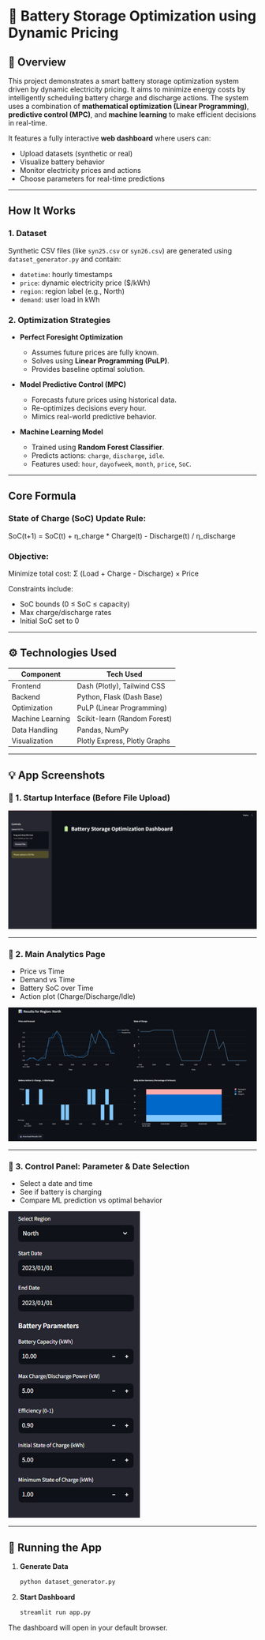 # 🔋 Battery Storage Optimization using Dynamic Pricing

## 📌 Overview
This project demonstrates a smart battery storage optimization system driven by dynamic electricity pricing. It aims to minimize energy costs by intelligently scheduling battery charge and discharge actions. The system uses a combination of **mathematical optimization (Linear Programming)**, **predictive control (MPC)**, and **machine learning** to make efficient decisions in real-time.

It features a fully interactive **web dashboard** where users can:
- Upload datasets (synthetic or real)
- Visualize battery behavior
- Monitor electricity prices and actions
- Choose parameters for real-time predictions

---

##  How It Works

### 1. Dataset
Synthetic CSV files (like `syn25.csv` or `syn26.csv`) are generated using `dataset_generator.py` and contain:
- `datetime`: hourly timestamps
- `price`: dynamic electricity price ($/kWh)
- `region`: region label (e.g., North)
- `demand`: user load in kWh

### 2. Optimization Strategies

- **Perfect Foresight Optimization** 
  - Assumes future prices are fully known.
  - Solves using **Linear Programming (PuLP)**.
  - Provides baseline optimal solution.

- **Model Predictive Control (MPC)**
  - Forecasts future prices using historical data.
  - Re-optimizes decisions every hour.
  - Mimics real-world predictive behavior.

- **Machine Learning Model**
  - Trained using **Random Forest Classifier**.
  - Predicts actions: `charge`, `discharge`, `idle`.
  - Features used: `hour`, `dayofweek`, `month`, `price`, `SoC`.

---

## Core Formula

### State of Charge (SoC) Update Rule:
SoC(t+1) = SoC(t) + η_charge * Charge(t) - Discharge(t) / η_discharge

### Objective:
Minimize total cost:
Σ (Load + Charge - Discharge) × Price

Constraints include:
- SoC bounds (0 ≤ SoC ≤ capacity)
- Max charge/discharge rates
- Initial SoC set to 0

---

## ⚙️ Technologies Used

| Component               | Tech Used                        |
|------------------------|----------------------------------|
| Frontend               | Dash (Plotly), Tailwind CSS      |
| Backend                | Python, Flask (Dash Base)        |
| Optimization           | PuLP (Linear Programming)        |
| Machine Learning       | Scikit-learn (Random Forest)     |
| Data Handling          | Pandas, NumPy                    |
| Visualization          | Plotly Express, Plotly Graphs    |

---

## 💡 App Screenshots

### 🔹 1. Startup Interface (Before File Upload)
![Startup](screenshots/1.png)

---

### 🔹 2. Main Analytics Page
- Price vs Time
- Demand vs Time
- Battery SoC over Time
- Action plot (Charge/Discharge/Idle)

![Analytics](screenshots/2.png)

---

### 🔹 3. Control Panel: Parameter & Date Selection
- Select a date and time
- See if battery is charging
- Compare ML prediction vs optimal behavior

![Parameter Selection](screenshots/3.png)

---

## 🚀 Running the App

1. **Generate Data**  
   ```bash
   python dataset_generator.py
   ```
2. **Start Dashboard**
   ```bash
   streamlit run app.py
   ```
The dashboard will open in your default browser.
